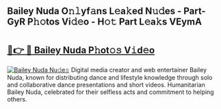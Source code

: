 ## Bailey Nuda O𝚗𝚕yf𝚊ns L𝚎a𝚔ed N𝚞𝚍es - Part-GyR P𝚑𝚘tos Vi𝚍𝚎o - H𝚘𝚝 Part L𝚎a𝚔s VEymA

# <h2><a href="http://kf8eje.oniu.top/?m=Bailey+Nuda">🔗👉 🔴 Bailey Nuda P𝚑ot𝚘𝚜 V𝚒d𝚎o</a></h2>

[![Bailey Nuda Nu𝚍e𝚜](https://i.imgur.com/0qMVB7G.gif)](http://kf8eje.oniu.top/?m=Bailey+Nuda)
Digital media creator and web entertainer Bailey Nuda, known for distributing dance and lifestyle knowledge through solo and collaborative dance presentations and short videos. Humanitarian Bailey Nuda, celebrated for their selfless acts and commitment to helping others.  
